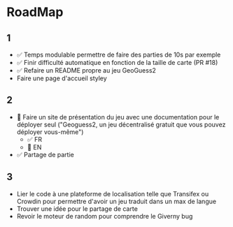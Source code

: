 # RoadMap

## 1 
 - :white_check_mark:  Temps modulable permettre de faire des parties de 10s par exemple 
 - :white_check_mark:  Finir difficulté automatique en fonction de la taille de carte (PR #18)
 - :white_check_mark: Refaire un README propre au jeu  GeoGuess2 
 - Faire une page d'accueil styley
## 2 
 - :construction_worker:  Faire un site de présentation du jeu avec une documentation pour le déployer seul ("Geoguess2, un jeu décentralisé gratuit que vous pouvez déployer vous-même")
    * :white_check_mark: FR
    * :construction_worker: EN
 - :white_check_mark: Partage de partie
## 3
 - Lier le code à une plateforme de localisation telle que Transifex ou Crowdin pour permettre d'avoir un jeu traduit dans un max de langue
 - Trouver une idée pour le partage de carte
 - Revoir le moteur de random pour comprendre le Giverny bug
